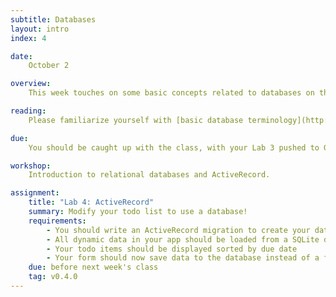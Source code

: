 ```yaml
---
subtitle: Databases
layout: intro
index: 4

date:
    October 2

overview:
    This week touches on some basic concepts related to databases on the web, then introduces the ActiveRecord database abstration layer.

reading:
    Please familiarize yourself with [basic database terminology](http://homepages.ius.edu/DSCHWEI2/handouts/access/terms.htm) and [ActiveRecord basics](http://guides.rubyonrails.org/active_record_basics.html). Don't worry too much if you don't understand the code examples or migrations, just try to get a sense for what ActiveRecord's role is in a ruby web app.

due:
    You should be caught up with the class, with your Lab 3 pushed to GitHub and tagged properly with a `v0.3.x` tag.

workshop:
    Introduction to relational databases and ActiveRecord.

assignment:
    title: "Lab 4: ActiveRecord"
    summary: Modify your todo list to use a database!
    requirements:
        - You should write an ActiveRecord migration to create your database
        - All dynamic data in your app should be loaded from a SQLite database using an ActiveRecord model
        - Your todo items should be displayed sorted by due date
        - Your form should now save data to the database instead of a file
    due: before next week's class
    tag: v0.4.0
---
```

